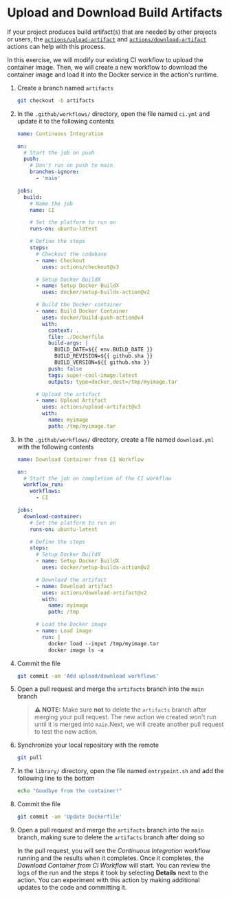 # Upload and Download Build Artifacts

If your project produces build artifact(s) that are needed by other projects or
users, the
[`actions/upload-artifact`](https://github.com/actions/upload-artifact) and
[`actions/download-artifact`](https://github.com/actions/download-artifact)
actions can help with this process.

In this exercise, we will modify our existing CI workflow to upload the
container image. Then, we will create a new workflow to download the container
image and load it into the Docker service in the action's runtime.

1. Create a branch named `artifacts`

   ```bash
   git checkout -b artifacts
   ```

2. In the `.github/workflows/` directory, open the file named `ci.yml` and
   update it to the following contents

   ```yaml
   name: Continuous Integration

   on:
     # Start the job on push
     push:
       # Don't run on push to main
       branches-ignore:
         - 'main'

   jobs:
     build:
       # Name the job
       name: CI

       # Set the platform to run on
       runs-on: ubuntu-latest

       # Define the steps
       steps:
         # Checkout the codebase
         - name: Checkout
           uses: actions/checkout@v3

         # Setup Docker BuildX
         - name: Setup Docker BuildX
           uses: docker/setup-buildx-action@v2

         # Build the Docker container
         - name: Build Docker Container
           uses: docker/build-push-action@v4
           with:
             context: .
             file: ./Dockerfile
             build-args: |
               BUILD_DATE=${{ env.BUILD_DATE }}
               BUILD_REVISION=${{ github.sha }}
               BUILD_VERSION=${{ github.sha }}
             push: false
             tags: super-cool-image:latest
             outputs: type=docker,dest=/tmp/myimage.tar

         # Upload the artifact
         - name: Upload Artifact
           uses: actions/upload-artifact@v3
           with:
             name: myimage
             path: /tmp/myimage.tar
   ```

3. In the `.github/workflows/` directory, create a file named `download.yml`
   with the following contents

   ```yaml
   name: Download Container from CI Workflow

   on:
     # Start the job on completion of the CI workflow
     workflow_run:
       workflows:
         - CI

   jobs:
     download-container:
       # Set the platform to run on
       runs-on: ubuntu-latest

       # Define the steps
       steps:
         # Setup Docker BuildX
         - name: Setup Docker BuildX
           uses: docker/setup-buildx-action@v2

         # Download the artifact
         - name: Download artifact
           uses: actions/download-artifact@v2
           with:
             name: myimage
             path: /tmp

         # Load the Docker image
         - name: Load image
           run: |
             docker load --input /tmp/myimage.tar
             docker image ls -a
   ```

4. Commit the file

   ```bash
   git commit -am 'Add upload/download workflows'
   ```

5. Open a pull request and merge the `artifacts` branch into the `main` branch

   > **:warning: NOTE:** Make sure **not** to delete the `artifacts` branch
   > after merging your pull request. The new action we created won't run until
   > it is merged into `main`.Next, we will create another pull request to test
   > the new action.

6. Synchronize your local repository with the remote

   ```bash
   git pull
   ```

7. In the `library/` directory, open the file named `entrypoint.sh` and add the
   following line to the bottom

   ```bash
   echo "Goodbye from the container!"
   ```

8. Commit the file

   ```bash
   git commit -am 'Update Dockerfile'
   ```

9. Open a pull request and merge the `artifacts` branch into the `main` branch,
   making sure to delete the `artifacts` branch after doing so

   In the pull request, you will see the _Continuous Integration_ workflow
   running and the results when it completes. Once it completes, the _Download
   Container from CI Workflow_ will start. You can review the logs of the run
   and the steps it took by selecting **Details** next to the action. You can
   experiment with this action by making additional updates to the code and
   committing it.
